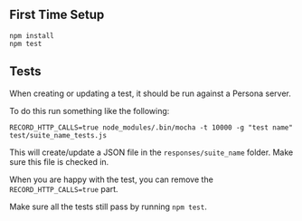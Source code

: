 ## First Time Setup

    npm install
    npm test

## Tests

When creating or updating a test, it should be run against a Persona server.

To do this run something like the following:

    RECORD_HTTP_CALLS=true node_modules/.bin/mocha -t 10000 -g "test name" test/suite_name_tests.js

This will create/update a JSON file in the `responses/suite_name` folder. Make sure this file is checked in.

When you are happy with the test, you can remove the `RECORD_HTTP_CALLS=true` part.

Make sure all the tests still pass by running `npm test`.
